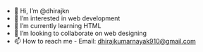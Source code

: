 - 👋 Hi, I’m @dhirajkn
- 👀 I’m interested in web development
- 🌱 I’m currently learning HTML
- 💞️ I’m looking to collaborate on web designing
- 📫 How to reach me - Email: dhirajkumarnayak910@gmail.com

<!---
dhirajkn/dhirajkn is a ✨ special ✨ repository because its `README.md` (this file) appears on your GitHub profile.
You can click the Preview link to take a look at your changes.
--->
